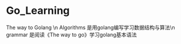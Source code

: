 # Go_Learning
The way to Golang \n
Algorithms 是用golang编写学习数据结构与算法\n
grammar 是阅读《The way to go》学习golang基本语法
